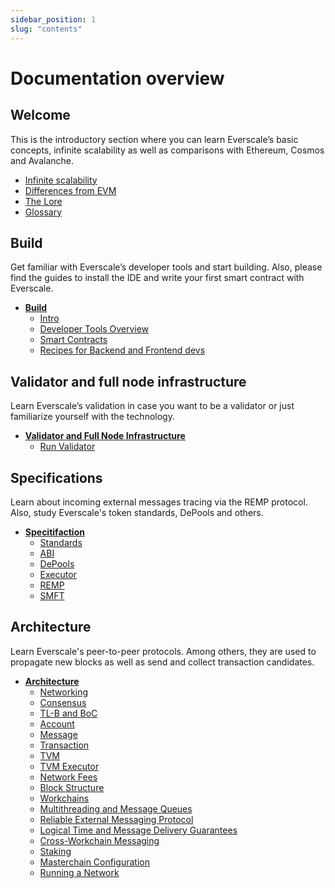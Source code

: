 ```yaml
---
sidebar_position: 1
slug: "contents"
---
```


# Documentation overview

## Welcome

This is the introductory section where you can learn Everscale’s basic concepts, infinite scalability as well as comparisons with Ethereum, Cosmos and Avalanche. 

- [Infinite scalability](infinite-scalability.md)
- [Differences from EVM](differences-from-evm.md)
- [The Lore](lore.md)
- [Glossary](concepts.md)

## Build 

Get familiar with Everscale’s developer tools and start building. Also, please find the guides to install the IDE and write your first smart contract with Everscale. 

- [**Build**](../develop/)
  - [Intro](../develop/intro.md)
  - [Developer Tools Overview](../develop/tools-overview.md)
  - [Smart Contracts](../develop/smart-contracts/)
  - [Recipes for Backend and Frontend devs](../develop/recipes)

## Validator and full node infrastructure 

Learn Everscale’s validation in case you want to be a validator or just familiarize yourself with the technology. 

- [**Validator and Full Node Infrastructure**](../validate)
  - [Run Validator](../validate/run-validator.md)

## Specifications 

Learn about incoming external messages tracing via the REMP protocol. Also, study Everscale's token standards, DePools and others.

- [**Specitifaction**](../spec/)
  - [Standards](../spec/standards/)
  - [ABI](../spec/abi/)
  - [DePools](../spec/depool-specifications.md)
  - [Executor](../spec/executor.md)
  - [REMP](../spec/remp)
  - [SMFT](../spec/smft.md)

## Architecture  

Learn Everscale's peer-to-peer protocols. Among others, they are used to propagate new blocks as well as send and collect transaction candidates. 

- [**Architecture**](../arch/)
  - [Networking](../arch/networking)
  - [Consensus](../arch/consensus/)
  - [TL-B and BoC](../arch/tlb-and-boc.md)
  - [Account](../arch/accounts.md)
  - [Message](../arch/message.md)
  - [Transaction](../arch/message.md)
  - [TVM](../arch/tvm.md)
  - [TVM Executor](../arch/tvm-executor.md)
  - [Network Fees](../arch/network-fees.md)
  - [Block Structure](../arch/block-structure.md)
  - [Workchains](../arch/workchains.md)
  - [Multithreading and Message Queues](../arch/multithreading.md)
  - [Reliable External Messaging Protocol](../arch/messaging-protocol.md)
  - [Logical Time and Message Delivery Guarantees](../arch/logic-time.md)
  - [Cross-Workchain Messaging](../arch/cross-workchain-messaging.md)
  - [Staking](../arch/staking.md)
  - [Masterchain Configuration](../arch/masterchain-conf.md)
  - [Running a Network](../arch/running-network.md)